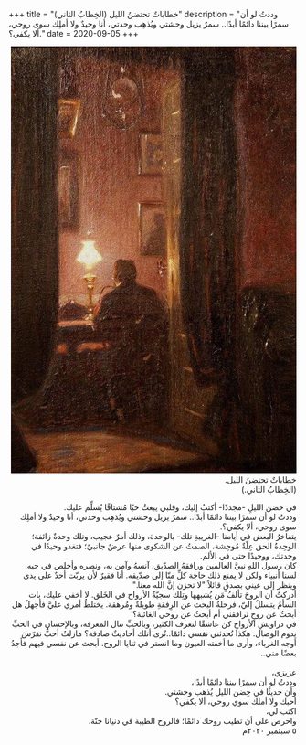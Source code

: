 +++
title = "خطاباتٌ تحتضنُ الليل (الخِطابُ الثاني)"
description = "وددتُ لو أن سمرًا بيننا دائمًا أبدًا.. سمرٌ يزيل وحشتي ويُذهِب وحدتي، أنا وحيدٌ ولا أملِك سوى روحي، ألا يكفي؟."
date = 2020-09-05
+++


<div dir="rtl">

![night-words](night-words.jpg)
<br>
خطاباتٌ تحتضنُ الليل. <br>
(الخِطابُ الثاني.) <br>

في حضن الليلِ -مجددًا- أكتبُ إليك، وقلبي يبعثُ حبًا مُشتاقًا يُسلِّم عليك. <br>
وددتُ لو أن سمرًا بيننا دائمًا أبدًا.. سمرٌ يزيل وحشتي ويُذهِب وحدتي، أنا وحيدٌ ولا أملِك سوى روحي، ألا يكفي؟. <br>
يتفاخرُ البعض في أيامنا -الغريبةِ تلك- بالوحدة، وذلك أمرٌ عجيب، وتلك وحدةٌ زائفة؛ الوحِدةُ الحق عِلّةٌ مُوحِشة، الصمتُ عن الشكوى منها عرضٌ جانبيّ؛ فتغدو وحيدًا في وحدتك، ووحيدًا حتى في الألم. <br>
كان رسول اللهِ نبيَّ العالمين ورافقهُ الصدّيق، آنسهُ وآمن به، ونصره وأخلص في حبه. لسنا أنبياء ولكن لا يمنع ذلك حاجة كلِّ منّا إلى صدّيقه. أنا فقيرٌ لأن يربّت أحدٌ على يدي وينظر إلى عيني بصدقٍ قائلاً "لا تحزن إنَّ الله معنا." <br>
أدركتُ أن الروحَ تألفُ مَن يُشبهها وتِلك سجيّةُ الأرواح في الخَلق. لا أخفي عليك، بات السأمُ يتسللُ إليّ، فرحلةُ البحث عن الرِفقةِ طويلةٌ ومُرهقة.
يختلطُ أمري عليَّ فأجهلُ هل أبحثُ عن روحٍ ترافقني أم أبحثُ عن روحي الغائبة؟ <br>
في دراويشِ الأرواحِ كن عاشقًا لتعرف الكثير، وبالحبِّ تنال المعرفة، وبالإحسانِ في الحبِّ يدوم الوصال. هكذا تُحدثني نفسي دائمًا..تُرى أتلك أحاديثٌ صادقة؟ 
مازلتُ أحبُّ تفرّسَ أوجه الغرباء، وأرى ما أخفته العيون وما انستر في ثنايا الروح. أبحث عن نفسي فيهم فأجدُ بعضًا مني.. <br>
<br>
عزيزي، <br>
وددتُ لو أن سمرًا بيننا دائمًا أبدًا، <br>
وأن حديثًا في حِضن الليل يُذهب وحشتي. <br>
أحبك ولا أملك سوي روحي، ألا يكفي؟ <br>
اكتب لي، <br>
واحرص على أن تطيب روحك دائمًا؛ فالروح الطيبة في دنيانا جنّة. <br>
٥ سبتمبر ٢٠٢٠م

</div>